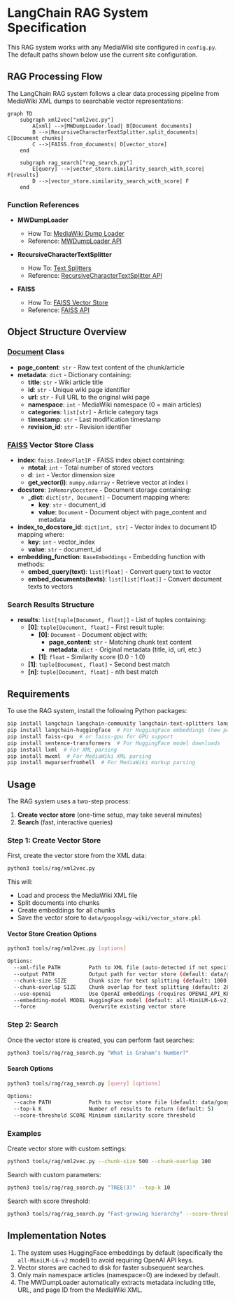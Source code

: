 # LangChain RAG System Specification

This RAG system works with any MediaWiki site configured in `config.py`. The default paths shown below use the current site configuration.

## RAG Processing Flow

The LangChain RAG system follows a clear data processing pipeline from MediaWiki XML dumps to searchable vector representations:

```mermaid
graph TD
    subgraph xml2vec["xml2vec.py"]
        A[xml] -->|MWDumpLoader.load| B[Document documents]
        B -->|RecursiveCharacterTextSplitter.split_documents| C[Document chunks]
        C -->|FAISS.from_documents| D[vector_store]
    end
    
    subgraph rag_search["rag_search.py"]
        E[query] -->|vector_store.similarity_search_with_score| F[results]
        D -->|vector_store.similarity_search_with_score| F
    end
```

### Function References

* **MWDumpLoader**
  * How To: [MediaWiki Dump Loader](https://python.langchain.com/docs/integrations/document_loaders/mediawikidump/)
  * Reference: [MWDumpLoader API](https://python.langchain.com/api_reference/community/document_loaders/langchain_community.document_loaders.mediawikidump.MWDumpLoader.html)

* **RecursiveCharacterTextSplitter**
  * How To: [Text Splitters](https://python.langchain.com/docs/concepts/text_splitters/)
  * Reference: [RecursiveCharacterTextSplitter API](https://python.langchain.com/api_reference/text_splitters/character/langchain_text_splitters.character.RecursiveCharacterTextSplitter.html)

* **FAISS**
  * How To: [FAISS Vector Store](https://python.langchain.com/docs/integrations/vectorstores/faiss/)
  * Reference: [FAISS API](https://python.langchain.com/api_reference/community/vectorstores/langchain_community.vectorstores.faiss.FAISS.html)

## Object Structure Overview

### [Document](https://python.langchain.com/api_reference/core/documents/langchain_core.documents.base.Document.html) Class
- **page_content**: `str` - Raw text content of the chunk/article
- **metadata**: `dict` - Dictionary containing:
  - **title**: `str` - Wiki article title
  - **id**: `str` - Unique wiki page identifier
  - **url**: `str` - Full URL to the original wiki page
  - **namespace**: `int` - MediaWiki namespace (0 = main articles)
  - **categories**: `list[str]` - Article category tags
  - **timestamp**: `str` - Last modification timestamp
  - **revision_id**: `str` - Revision identifier

### [FAISS](https://python.langchain.com/api_reference/community/vectorstores/langchain_community.vectorstores.faiss.FAISS.html) Vector Store Class
- **index**: `faiss.IndexFlatIP` - FAISS index object containing:
  - **ntotal**: `int` - Total number of stored vectors
  - **d**: `int` - Vector dimension size
  - **get_vector(i)**: `numpy.ndarray` - Retrieve vector at index i
- **docstore**: `InMemoryDocstore` - Document storage containing:
  - **_dict**: `dict[str, Document]` - Document mapping where:
    - **key**: `str` - document_id
    - **value**: `Document` - Document object with page_content and metadata
- **index_to_docstore_id**: `dict[int, str]` - Vector index to document ID mapping where:
  - **key**: `int` - vector_index
  - **value**: `str` - document_id
- **embedding_function**: `BaseEmbeddings` - Embedding function with methods:
  - **embed_query(text)**: `list[float]` - Convert query text to vector
  - **embed_documents(texts)**: `list[list[float]]` - Convert document texts to vectors

### Search Results Structure
- **results**: `list[tuple[Document, float]]` - List of tuples containing:
  - **[0]**: `tuple[Document, float]` - First result tuple:
    - **[0]**: `Document` - Document object with:
      - **page_content**: `str` - Matching chunk text content
      - **metadata**: `dict` - Original metadata (title, id, url, etc.)
    - **[1]**: `float` - Similarity score (0.0 - 1.0)
  - **[1]**: `tuple[Document, float]` - Second best match
  - **[n]**: `tuple[Document, float]` - nth best match

## Requirements

To use the RAG system, install the following Python packages:

```bash
pip install langchain langchain-community langchain-text-splitters langchain-openai
pip install langchain-huggingface  # For HuggingFace embeddings (new package)
pip install faiss-cpu  # or faiss-gpu for GPU support
pip install sentence-transformers  # For HuggingFace model downloads
pip install lxml  # For XML parsing
pip install mwxml  # For MediaWiki XML parsing
pip install mwparserfromhell  # For MediaWiki markup parsing
```

## Usage

The RAG system uses a two-step process:

1. **Create vector store** (one-time setup, may take several minutes)
2. **Search** (fast, interactive queries)

### Step 1: Create Vector Store

First, create the vector store from the XML data:

```bash
python3 tools/rag/xml2vec.py
```

This will:
- Load and process the MediaWiki XML file
- Split documents into chunks
- Create embeddings for all chunks
- Save the vector store to `data/googology-wiki/vector_store.pkl`

#### Vector Store Creation Options

```bash
python3 tools/rag/xml2vec.py [options]

Options:
  --xml-file PATH         Path to XML file (auto-detected if not specified)
  --output PATH           Output path for vector store (default: data/googology-wiki/vector_store.pkl)
  --chunk-size SIZE       Chunk size for text splitting (default: 1000)
  --chunk-overlap SIZE    Chunk overlap for text splitting (default: 200)
  --use-openai            Use OpenAI embeddings (requires OPENAI_API_KEY)
  --embedding-model MODEL HuggingFace model (default: all-MiniLM-L6-v2)
  --force                 Overwrite existing vector store
```

### Step 2: Search

Once the vector store is created, you can perform fast searches:

```bash
python3 tools/rag/rag_search.py "What is Graham's Number?"
```

#### Search Options

```bash
python3 tools/rag/rag_search.py [query] [options]

Options:
  --cache PATH            Path to vector store file (default: data/googology-wiki/vector_store.pkl)
  --top-k K               Number of results to return (default: 5)
  --score-threshold SCORE Minimum similarity score threshold
```

### Examples

Create vector store with custom settings:
```bash
python3 tools/rag/xml2vec.py --chunk-size 500 --chunk-overlap 100
```

Search with custom parameters:
```bash
python3 tools/rag/rag_search.py "TREE(3)" --top-k 10
```

Search with score threshold:
```bash
python3 tools/rag/rag_search.py "Fast-growing hierarchy" --score-threshold 0.5
```

## Implementation Notes

1. The system uses HuggingFace embeddings by default (specifically the `all-MiniLM-L6-v2` model) to avoid requiring OpenAI API keys.
2. Vector stores are cached to disk for faster subsequent searches.
3. Only main namespace articles (namespace=0) are indexed by default.
4. The MWDumpLoader automatically extracts metadata including title, URL, and page ID from the MediaWiki XML.